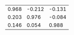 |  |  |  |
|---|---|---|
| 0.968 | -0.212 | -0.131 |
| 0.203 | 0.976 | -0.084 |
| 0.146 | 0.054 | 0.988 |

